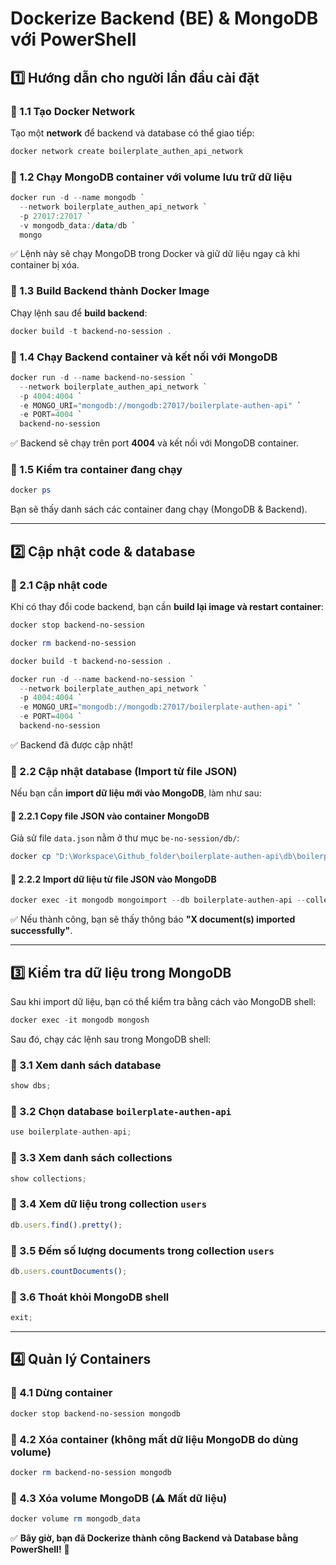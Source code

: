 # Dockerize Backend (BE) & MongoDB với PowerShell

## 1️⃣ Hướng dẫn cho người lần đầu cài đặt

### 🔹 1.1 Tạo Docker Network
Tạo một **network** để backend và database có thể giao tiếp:
```powershell
docker network create boilerplate_authen_api_network
```

### 🔹 1.2 Chạy MongoDB container với volume lưu trữ dữ liệu
```powershell
docker run -d --name mongodb `
  --network boilerplate_authen_api_network `
  -p 27017:27017 `
  -v mongodb_data:/data/db `
  mongo
```
✅ Lệnh này sẽ chạy MongoDB trong Docker và giữ dữ liệu ngay cả khi container bị xóa.

### 🔹 1.3 Build Backend thành Docker Image
Chạy lệnh sau để **build backend**:
```powershell
docker build -t backend-no-session .
```

### 🔹 1.4 Chạy Backend container và kết nối với MongoDB
```powershell
docker run -d --name backend-no-session `
  --network boilerplate_authen_api_network `
  -p 4004:4004 `
  -e MONGO_URI="mongodb://mongodb:27017/boilerplate-authen-api" `
  -e PORT=4004 `
  backend-no-session
```
✅ Backend sẽ chạy trên port **4004** và kết nối với MongoDB container.

### 🔹 1.5 Kiểm tra container đang chạy
```powershell
docker ps
```
Bạn sẽ thấy danh sách các container đang chạy (MongoDB & Backend).

---

## 2️⃣ Cập nhật code & database

### 🔹 2.1 Cập nhật code
Khi có thay đổi code backend, bạn cần **build lại image và restart container**:
```powershell
docker stop backend-no-session
```
```powershell
docker rm backend-no-session
```
```powershell
docker build -t backend-no-session .
```
```powershell
docker run -d --name backend-no-session `
  --network boilerplate_authen_api_network `
  -p 4004:4004 `
  -e MONGO_URI="mongodb://mongodb:27017/boilerplate-authen-api" `
  -e PORT=4004 `
  backend-no-session
```
✅ Backend đã được cập nhật!

### 🔹 2.2 Cập nhật database (Import từ file JSON)
Nếu bạn cần **import dữ liệu mới vào MongoDB**, làm như sau:

#### 🔹 2.2.1 Copy file JSON vào container MongoDB
Giả sử file `data.json` nằm ở thư mục `be-no-session/db/`:
```powershell
docker cp "D:\Workspace\Github_folder\boilerplate-authen-api\db\boilerplate-authen-api.users.json" mongodb:/data/data.json
```

#### 🔹 2.2.2 Import dữ liệu từ file JSON vào MongoDB
```powershell
docker exec -it mongodb mongoimport --db boilerplate-authen-api --collection users --jsonArray --file /data/data.json
```
✅ Nếu thành công, bạn sẽ thấy thông báo **"X document(s) imported successfully"**.

---

## 3️⃣ Kiểm tra dữ liệu trong MongoDB
Sau khi import dữ liệu, bạn có thể kiểm tra bằng cách vào MongoDB shell:
```powershell
docker exec -it mongodb mongosh
```
Sau đó, chạy các lệnh sau trong MongoDB shell:

### 🔹 3.1 Xem danh sách database
```javascript
show dbs;
```

### 🔹 3.2 Chọn database `boilerplate-authen-api`
```javascript
use boilerplate-authen-api;
```

### 🔹 3.3 Xem danh sách collections
```javascript
show collections;
```

### 🔹 3.4 Xem dữ liệu trong collection `users`
```javascript
db.users.find().pretty();
```

### 🔹 3.5 Đếm số lượng documents trong collection `users`
```javascript
db.users.countDocuments();
```

### 🔹 3.6 Thoát khỏi MongoDB shell
```javascript
exit;
```

---

## 4️⃣ Quản lý Containers

### 🔹 4.1 Dừng container
```powershell
docker stop backend-no-session mongodb
```

### 🔹 4.2 Xóa container (không mất dữ liệu MongoDB do dùng volume)
```powershell
docker rm backend-no-session mongodb
```

### 🔹 4.3 Xóa volume MongoDB (⚠️ **Mất dữ liệu**)
```powershell
docker volume rm mongodb_data
```

✅ **Bây giờ, bạn đã Dockerize thành công Backend và Database bằng PowerShell!** 🚀

